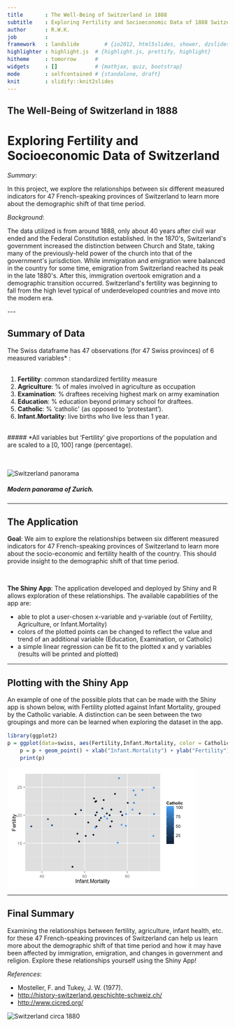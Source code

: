 ```yaml
---
title       : The Well-Being of Switzerland in 1888
subtitle    : Exploring Fertility and Socioeconomic Data of 1888 Switzerland
author      : R.W.K.
job         : 
framework   : landslide        # {io2012, html5slides, shower, dzslides, ...}
highlighter : highlight.js  # {highlight.js, prettify, highlight}
hitheme     : tomorrow      # 
widgets     : []            # {mathjax, quiz, bootstrap}
mode        : selfcontained # {standalone, draft}
knit        : slidify::knit2slides
--- 
```


## The Well-Being of Switzerland in 1888
# Exploring Fertility and Socioeconomic Data of Switzerland #

*Summary*:

In this project, we explore the relationships between six different measured indicators for 47 French-speaking provinces of Switzerland to learn more about the demographic shift of that time period.

*Background*:

The data utilized is from around 1888, only about 40 years after civil war ended and the Federal Constitution established. In the 1870's, Switzerland's government increased the distinction between Church and State, taking many of the previously-held power of the church into that of the government's jurisdiction. While immigration and emigration were balanced in the country for some time, emigration from Switzerland reached its peak in the late 1880's. After this, immigration overtook emigration and a demographic transition occurred. Switzerland's fertility was beginning to fall from the high level typical of underdeveloped countries and move into the modern era.



---<section data-background="image.png">
## Summary of Data

The Swiss dataframe has 47 observations (for 47 Swiss provinces) of 6 measured variables* :
</br></br>
1. **Fertility**: common standardized fertility measure</br>
2. **Agriculture**: % of males involved in agriculture as occupation</br>
3. **Examination**: % draftees receiving highest mark on army examination</br>
4. **Education**: % education beyond primary school for draftees.</br>
5. **Catholic**:	% ‘catholic' (as opposed to ‘protestant’).</br>
6. **Infant.Mortality**:	live births who live less than 1 year.</br>
</br>
##### *All variables but ‘Fertility’ give proportions of the population and are scaled to a [0, 100] range (percentage).

</br></br>
<img src="https://travelwritingandphotography.files.wordpress.com/2010/05/zurich-pano.jpg" alt="Switzerland panorama" style="width:800px;height:200px">
##### Modern panorama of Zurich.

---
## The Application

**Goal**:
We aim to explore the relationships between six different measured indicators for 47 French-speaking provinces of Switzerland to learn more about the socio-economic and fertility health of the country. This should provide insight to the demographic shift of that time period.

</br>

**The Shiny App**:
The application developed and deployed by Shiny and R allows exploration of these relationships. The available capabilities of the app are:
- able to plot a user-chosen x-variable and y-variable (out of Fertility, Agriculture, or Infant.Mortality)
- colors of the plotted points can be changed to reflect the value and trend of an additional variable (Education, Examination, or Catholic)
- a simple linear regression can be fit to the plotted x and y variables (results will be printed and plotted)


---
## Plotting with the Shiny App
An example of one of the possible plots that can be made with the Shiny app is shown below, with Fertility plotted against Infant Mortality, grouped by the Catholic variable. A distinction can be seen between the two groupings and more can be learned when exploring the dataset in the app.


```r
library(ggplot2)
p = ggplot(data=swiss, aes(Fertility,Infant.Mortality, color = Catholic))
    p = p + geom_point() + xlab("Infant.Mortality") + ylab("Fertility")
    print(p)
```

![plot of chunk unnamed-chunk-1](assets/fig/unnamed-chunk-1.png) 



--- 
## Final Summary

Examining the relationships between fertility, agriculture, infant health, etc. for these 47 French-speaking provinces of Switzerland can help us learn more about the demographic shift of that time period and how it may have been affected by immigration, emigration, and changes in government and religion. Explore these relationships yourself using the Shiny App!

*References*:</br>
- Mosteller, F. and Tukey, J. W. (1977).
- http://history-switzerland.geschichte-schweiz.ch/
- http://www.cicred.org/

<img src="http://upload.wikimedia.org/wikipedia/commons/e/e0/Edward_Gennys_Fanshawe%2C_Piz_Bernina%2C_Scerscen%2C_Roseg..._Sella_%26_Gluschaint_and_Tschierva_%26..._Roseg_Glaciers_from_the_path_leading_to_Alp_Ota%2C_1880_%28Switzerland%29.jpg" alt="Switzerland circa 1880" style="width:384px;height:324px">



